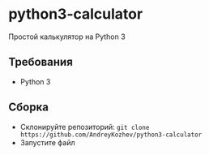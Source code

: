 # python3-calculator
Простой калькулятор на Python 3
## Требования
+ Python 3
## Сборка
+ Склонируйте репозиторий: ```git clone https://github.com/AndreyKozhev/python3-calculator```  
+ Запустите файл